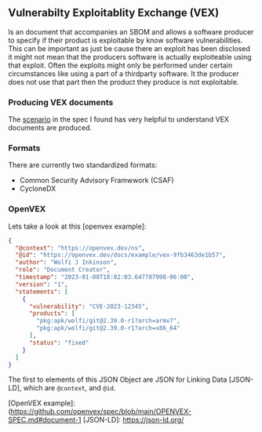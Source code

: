 ## Vulnerabilty Exploitablity Exchange (VEX)
Is an document that accompanies an SBOM and allows a software producer to
specify if their product is exploitable by know software vulnerabilities. This
can be important as just be cause there an exploit has been disclosed it might
not mean that the producers software is actually exploiteable using that
exploit. Often the exploits might only be performed under certain circumstances
like using a part of a thirdparty software. It the producer does not use that
part then the product they produce is not exploitable.

### Producing VEX documents
The [scenario] in the spec I found has very helpful to understand VEX documents
are produced.

### Formats
There are currently two standardized formats:
* Common Security Advisory Framwwork (CSAF) 
* CycloneDX

[scenario]: https://github.com/openvex/spec/blob/main/OPENVEX-SPEC.md#a-sample-scenario

### OpenVEX

Lets take a look at this [openvex example]:
```json
{
  "@context": "https://openvex.dev/ns",
  "@id": "https://openvex.dev/docs/example/vex-9fb3463de1b57",
  "author": "Wolfi J Inkinson",
  "role": "Document Creator",
  "timestamp": "2023-01-08T18:02:03.647787998-06:00",
  "version": "1",
  "statements": [
    {
      "vulnerability": "CVE-2023-12345",
      "products": [
        "pkg:apk/wolfi/git@2.39.0-r1?arch=armv7",
        "pkg:apk/wolfi/git@2.39.0-r1?arch=x86_64"
      ],
      "status": "fixed"
    }
  ]
}
```
The first to elements of this JSON Object are JSON for Linking Data [JSON-LD],
which are `@context`, and `@id`.

[OpenVEX example]: (https://github.com/openvex/spec/blob/main/OPENVEX-SPEC.md#document-1
[JSON-LD]: https://json-ld.org/
